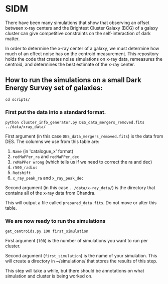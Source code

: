 # SIDM

There have been many simulations that show that observing an offset between x-ray 
centers and the Brightest Cluster Galaxy (BCG) of a galaxy cluster can give 
competitive constraints on the self-interaction of dark matter. 

In order to determine the x-ray center of a galaxy, we must determine how much of
an effect noise has on the centroid measurement. This repository holds the code that 
creates noise simulations on x-ray data, remeasures the centroid, and determines 
the best estimate of the x-ray center.

## How to run the simulations on a small Dark Energy Survey set of galaxies:

```
cd scripts/
```

### First put the data into a standard format. 

```
python cluster_info_generator.py DES_data_mergers_removed.fits ../data/xray_data/
```

First argument (in this case ``DES_data_mergers_removed.fits``) is the data from 
DES. The columns we use from this table are:
1. ``Name`` (in 'catalogue_x' format)
2. ``redMaPPer_ra`` and ``redMaPPer_dec``
3. ``reMaPPer wrong`` (which tells us if we need to correct the ra and dec)
4. ``r500_radius``
5. ``Redshift``
6. ``x_ray_peak_ra`` and ``x_ray_peak_dec``

Second argument (in this case ``../data/x-ray_data/``) is the directory that 
contains all of the x-ray data from Chandra.

This will output a file called ``prepared_data.fits``. Do not move or alter this table. 

### We are now ready to run the simulations
```
get_centroids.py 100 first_simulation
```
First argument (``100``) is the number of simulations you want to run per cluster.

Second argument (``first_simulation``) is the name of your simulation. This will 
create a directory in ~/simulations/ that stores the results of this step.

This step will take a while, but there should be annotations on what simulation and 
cluster is being worked on.

